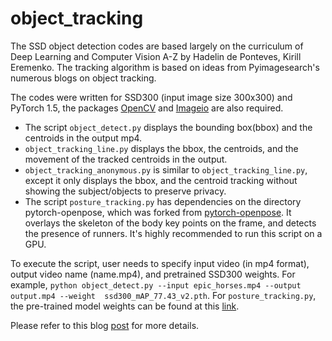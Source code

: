 # object_tracking

The SSD object detection codes are based largely on the curriculum of Deep Learning and Computer Vision A-Z by Hadelin de Ponteves, Kirill Eremenko. The tracking algorithm is based on ideas from Pyimagesearch's numerous blogs on object tracking.

The codes were written for SSD300 (input image size 300x300) and PyTorch 1.5,
 the packages <a href='https://pypi.org/project/opencv-python/'>OpenCV</a>
  and <a href='https://imageio.readthedocs.io/en/stable/installation.html'>Imageio</a> are also required.

* The script `object_detect.py` displays the bounding box(bbox) and the centroids in the output mp4.
* `object_tracking_line.py` displays the bbox, the centroids, and the movement of the tracked centroids in the output.
* `object_tracking_anonymous.py` is similar to `object_tracking_line.py`, except it only displays the bbox,
and the centroid tracking without showing the subject/objects to preserve privacy.
* The script `posture_tracking.py` has dependencies on the directory pytorch-openpose, which was forked from <a href='https://github.com/Hzzone/pytorch-openpose'>pytorch-openpose</a>. It overlays the skeleton of the body
key points on the frame, and detects the presence of runners. It's highly recommended to run this script on a GPU.

To execute the script, user needs to specify input video (in mp4 format), output video name (name.mp4), and pretrained SSD300 weights. For example, `python object_detect.py --input epic_horses.mp4 --output output.mp4 --weight  ssd300_mAP_77.43_v2.pth`. For `posture_tracking.py`, the pre-trained model weights can be found at this <a href='https://github.com/Hzzone/pytorch-openpose#download-the-models'>link</a>.

Please refer to this blog <a href='https://jyu-theartofml.github.io/posts/object_tracking'>post</a> for more details.
